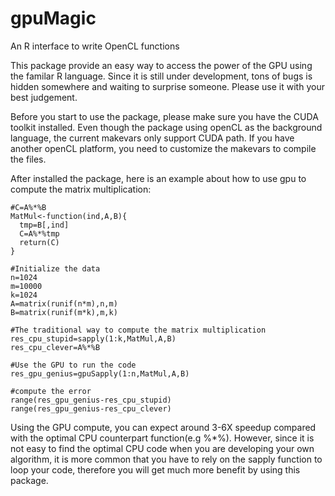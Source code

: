 # gpuMagic
An R interface to write OpenCL functions

This package provide an easy way to access the power of the GPU using the familar R language. Since it is still under development, tons of bugs is hidden somewhere and waiting to surprise someone. Please use it with your best judgement.

Before you start to use the package, please make sure you have the CUDA toolkit installed. Even though the package using openCL as the background language, the current makevars only support CUDA path. If you have another openCL platform, you need to customize the makevars to compile the files.

After installed the package, here is an example about how to use gpu to compute the matrix multiplication:

```
#C=A%*%B
MatMul<-function(ind,A,B){
  tmp=B[,ind]
  C=A%*%tmp
  return(C)
}

#Initialize the data
n=1024
m=10000
k=1024
A=matrix(runif(n*m),n,m)
B=matrix(runif(m*k),m,k)

#The traditional way to compute the matrix multiplication
res_cpu_stupid=sapply(1:k,MatMul,A,B)
res_cpu_clever=A%*%B

#Use the GPU to run the code
res_gpu_genius=gpuSapply(1:n,MatMul,A,B)

#compute the error
range(res_gpu_genius-res_cpu_stupid)
range(res_gpu_genius-res_cpu_clever)
```

Using the GPU compute, you can expect around 3-6X speedup compared with the optimal CPU counterpart function(e.g %*%). However, since it is not easy to find the optimal CPU code when you are developing your own algorithm, it is more common that you have to rely on the sapply function to loop your code, therefore you will get much more benefit by using this package.


